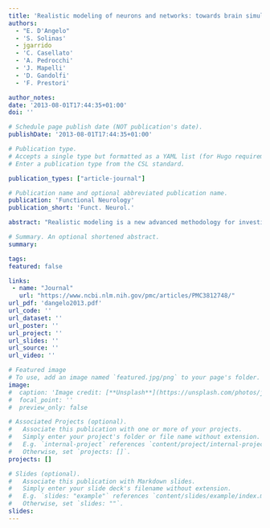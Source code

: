 ```yaml
---
title: 'Realistic modeling of neurons and networks: towards brain simulation'
authors:
  - "E. D'Angelo"
  - 'S. Solinas'
  - jgarrido
  - 'C. Casellato'
  - 'A. Pedrocchi'
  - 'J. Mapelli'
  - 'D. Gandolfi'
  - 'F. Prestori'

author_notes:
date: '2013-08-01T17:44:35+01:00'
doi: ''

# Schedule page publish date (NOT publication's date).
publishDate: '2013-08-01T17:44:35+01:00'

# Publication type.
# Accepts a single type but formatted as a YAML list (for Hugo requirements).
# Enter a publication type from the CSL standard.

publication_types: ["article-journal"]

# Publication name and optional abbreviated publication name.
publication: 'Functional Neurology'
publication_short: 'Funct. Neurol.'

abstract: "Realistic modeling is a new advanced methodology for investigating brain functions. Realistic modeling is based on a detailed biophysical description of neurons and synapses, which can be integrated into microcircuits. The latter can, in turn, be further integrated to form large-scale brain networks and eventually to reconstruct complex brain systems. Here we provide a review of the realistic simulation strategy and use the cerebellar network as an example. This network has been carefully investigated at molecular and cellular level and has been the object of intense theoretical investigation. The cerebellum is thought to lie at the core of the forward controller operations of the brain and to implement timing and sensory prediction functions. The cerebellum is well described and provides a challenging field in which one of the most advanced realistic microcircuit models has been generated. We illustrate how these models can be elaborated and embedded into robotic control systems to gain insight into how the cellular properties of cerebellar neurons emerge in integrated behaviors. Realistic network modeling opens up new perspectives for the investigation of brain pathologies and for the neurorobotic field."

# Summary. An optional shortened abstract.
summary:

tags:
featured: false

links:
 - name: "Journal"
   url: "https://www.ncbi.nlm.nih.gov/pmc/articles/PMC3812748/"
url_pdf: 'dangelo2013.pdf'
url_code: ''
url_dataset: ''
url_poster: ''
url_project: ''
url_slides: ''
url_source: ''
url_video: ''

# Featured image
# To use, add an image named `featured.jpg/png` to your page's folder.
image:
#  caption: 'Image credit: [**Unsplash**](https://unsplash.com/photos/jdD8gXaTZsc)'
#  focal_point: ''
#  preview_only: false

# Associated Projects (optional).
#   Associate this publication with one or more of your projects.
#   Simply enter your project's folder or file name without extension.
#   E.g. `internal-project` references `content/project/internal-project/index.md`.
#   Otherwise, set `projects: []`.
projects: []

# Slides (optional).
#   Associate this publication with Markdown slides.
#   Simply enter your slide deck's filename without extension.
#   E.g. `slides: "example"` references `content/slides/example/index.md`.
#   Otherwise, set `slides: ""`.
slides:
---
```

